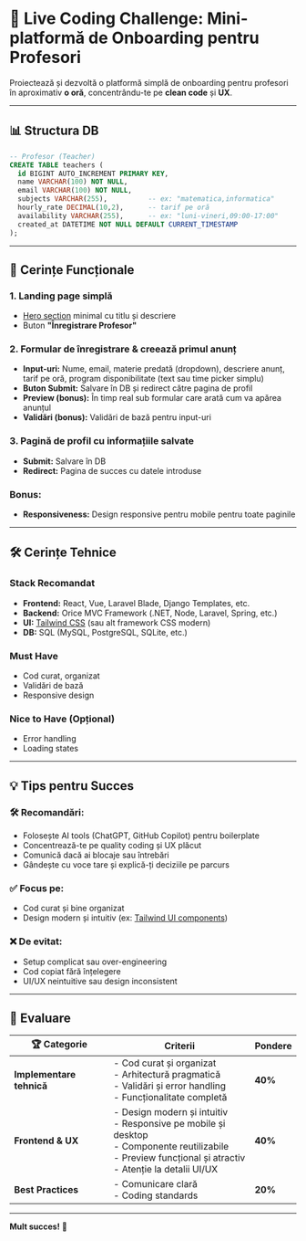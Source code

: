 # 🚀 Live Coding Challenge: Mini-platformă de Onboarding pentru Profesori

Proiectează și dezvoltă o platformă simplă de onboarding pentru profesori în aproximativ **o oră**, concentrându-te pe **clean code** și **UX**.

---

## 📊 Structura DB

```sql
-- Profesor (Teacher)
CREATE TABLE teachers (
  id BIGINT AUTO_INCREMENT PRIMARY KEY,
  name VARCHAR(100) NOT NULL,
  email VARCHAR(100) NOT NULL,
  subjects VARCHAR(255),          -- ex: "matematica,informatica"
  hourly_rate DECIMAL(10,2),      -- tarif pe oră
  availability VARCHAR(255),      -- ex: "luni-vineri,09:00-17:00"
  created_at DATETIME NOT NULL DEFAULT CURRENT_TIMESTAMP
);
```

---

## 🎯 Cerințe Funcționale

### 1. **Landing page simplă**
- [Hero section](https://tailwindui.com/components/marketing/sections/heroes) minimal cu titlu și descriere
- Buton **"Înregistrare Profesor"**

### 2. **Formular de înregistrare & creează primul anunț**
- **Input-uri:** Nume, email, materie predată (dropdown), descriere anunț, tarif pe oră, program disponibilitate (text sau time picker simplu)
- **Buton Submit:** Salvare în DB și redirect către pagina de profil
- **Preview (bonus):** În timp real sub formular care arată cum va apărea anunțul
- **Validări (bonus):** Validări de bază pentru input-uri

### 3. **Pagină de profil cu informațiile salvate**
- **Submit:** Salvare în DB
- **Redirect:** Pagina de succes cu datele introduse

### **Bonus:**
- **Responsiveness:** Design responsive pentru mobile pentru toate paginile

---

## 🛠️ Cerințe Tehnice

### **Stack Recomandat**
- **Frontend:** React, Vue, Laravel Blade, Django Templates, etc.
- **Backend:** Orice MVC Framework (.NET, Node, Laravel, Spring, etc.)
- **UI:** [Tailwind CSS](https://tailwindcss.com/) (sau alt framework CSS modern)
- **DB:** SQL (MySQL, PostgreSQL, SQLite, etc.)

### **Must Have**
- Cod curat, organizat
- Validări de bază
- Responsive design

### **Nice to Have (Opțional)**
- Error handling
- Loading states

---

## 💡 Tips pentru Succes

### 🛠️ **Recomandări:**
- Folosește AI tools (ChatGPT, GitHub Copilot) pentru boilerplate
- Concentrează-te pe quality coding și UX plăcut
- Comunică dacă ai blocaje sau întrebări
- Gândește cu voce tare și explică-ți deciziile pe parcurs

### ✅ **Focus pe:**
- Cod curat și bine organizat
- Design modern și intuitiv (ex: [Tailwind UI components](https://tailwindui.com/components))

### ❌ **De evitat:**
- Setup complicat sau over-engineering
- Cod copiat fără înțelegere
- UI/UX neintuitive sau design inconsistent

---

## 🎯 Evaluare

| 🏆 **Categorie**       | **Criterii**                                                                                                                                                     | **Pondere** |
|------------------------|------------------------------------------------------------------------------------------------------------------------------------------------------------------|-------------|
| **Implementare tehnică** | - Cod curat și organizat<br>- Arhitectură pragmatică<br>- Validări și error handling<br>- Funcționalitate completă                                               | **40%**     |
| **Frontend & UX**      | - Design modern și intuitiv<br>- Responsive pe mobile și desktop<br>- Componente reutilizabile<br>- Preview funcțional și atractiv<br>- Atenție la detalii UI/UX | **40%**     |
| **Best Practices**     | - Comunicare clară<br>- Coding standards                                                                                                                         | **20%**     |

---

**Mult succes!** 🚀
